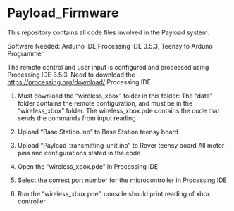 # Payload_Firmware
This repository contains all code files involved in the Payload system.

Software Needed: Arduino IDE,Processing IDE 3.5.3, Teensy to Arduno Programmer

The remote control and user input is configured and processed using Processing IDE 3.5.3.
Need to download the https://processing.org/download/ Processing IDE.

1. Must download the “wireless_xbox” folder in this folder:
  The “data” folder contains the remote configuration, and must be in the  “wireless_xbox” folder.
	The wireless_xbox.pde contains the code that sends the commands from input reading

2. Upload “Base Station.ino” to Base Station teensy board

3. Upload “Payload_transmitting_unit.ino” to Rover teensy board
	All motor pins and configurations stated in the code

4. Open the “wireless_xbox.pde” in Processing IDE
5. Select the correct port number for the microcontroller in Processing IDE
6. Run the “wireless_xbox.pde”, console should print reading of xbox controller
